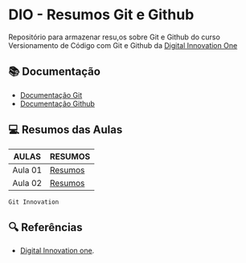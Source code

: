 
# DIO - Resumos Git e Github

Repositório para armazenar resu,os sobre Git e Github do curso Versionamento de Código com Git e Github da [Digital Innovation One](https://github.com/)
## 📚 Documentação
- [Documentação Git](https://git-scm.com/doc)
- [Documentação Github](https://docs.github.com/)

## 💻 Resumos das Aulas
| AULAS | RESUMOS |
|-------|---------|
|Aula 01| [Resumos]()|
|Aula 02| [Resumos]()|

```
Git Innovation
```

## 🔍 Referências
- [Digital Innovation one]().